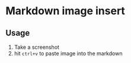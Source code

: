 # Markdown image insert

## Usage
1. Take a screenshot
2. hit `ctrl+v` to paste image into the markdown
